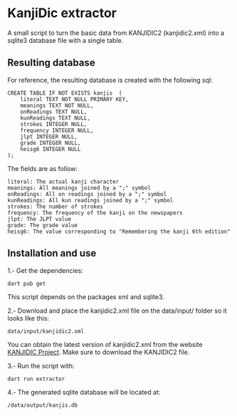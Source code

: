 # KanjiDic extractor

A small script to turn the basic data from KANJIDIC2 (kanjidic2.xml) into a sqlite3 database file with a single table.


## Resulting database
For reference, the resulting database is created with the following sql:
```
CREATE TABLE IF NOT EXISTS kanjis  (
    literal TEXT NOT NULL PRIMARY KEY,
    meanings TEXT NOT NULL,
    onReadings TEXT NULL,
    kunReadings TEXT NULL,
    strokes INTEGER NULL,
    frequency INTEGER NULL,
    jlpt INTEGER NULL,
    grade INTEGER NULL,
    heisg6 INTEGER NULL
);
```
The fields are as follow: 

```
literal: The actual kanji character
meanings: All meanings joined by a ";" symbol
onReadings: All on readings joined by a ";" symbol
kunReadings: All kun readings joined by a ";" symbol
strokes: The number of strokes
frequency: The frequency of the kanji on the newspapers
jlpt: The JLPT value
grade: The grade value
heisg6: The value corresponding to "Remembering the kanji 6th edition"
```

## Installation and use
1.- Get the dependencies:

```dart pub get```

This script depends on the packages xml and sqlite3.

2.- Download and place the kanjidic2.xml file on the data/input/ folder so it looks like this:

```data/input/kanjidic2.xml```

You can obtain the latest version of kanjidic2.xml from the website [KANJIDIC Project](http://www.edrdg.org/wiki/index.php/KANJIDIC_Project). Make sure to download the KANJIDIC2 file.

3.- Run the script with:

```dart run extractor```

4.- The generated sqlite database will be located at:

```/data/output/kanjis.db```

